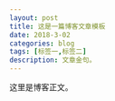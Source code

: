 ```yaml
---
layout: post
title: 这是一篇博客文章模板
date: 2018-3-02
categories: blog
tags: [标签一,标签二]
description: 文章金句。
---
```


这里是博客正文。












